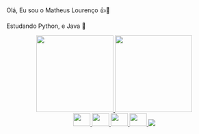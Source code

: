 Olá, Eu sou o Matheus Lourenço 👍👋

Estudando Python, e Java 📕

<div align="center">
  <a href="https://github.com/MathLouren">
  <img height="180em" src="https://github-readme-stats.vercel.app/api?username=mathlouren&show_icons=true&theme=dracula&include_all_commits=true&count_private=true"/>
  <img height="180em" src="https://github-readme-stats.vercel.app/api/top-langs/?username=mathlouren&layout=compact&langs_count=7&theme=dracula"/>
</div>
  
<head>
<link rel="stylesheet" href="https://cdn.jsdelivr.net/gh/devicons/devicon@latest/devicon.min.css">
  
<i class="devicon-devicon-plain">
<div align="center">
  <img src="https://cdn.jsdelivr.net/gh/devicons/devicon/icons/html5/html5-original.svg"  height="30" width="40" />
  <img src="https://cdn.jsdelivr.net/gh/devicons/devicon/icons/css3/css3-original.svg"  height="30" width="40" />
  <img src="https://cdn.jsdelivr.net/gh/devicons/devicon/icons/javascript/javascript-original.svg"  height="30" width="40" />
  <img src="https://cdn.jsdelivr.net/gh/devicons/devicon/icons/vuejs/vuejs-original.svg" height="30" width="40" />
  <img src="https://cdn.jsdelivr.net/gh/devicons/devicon@latest/icons/python/python-original-wordmark.svg" />        
</div>
 </i>
 </head>

  

